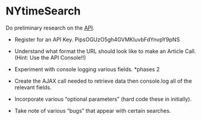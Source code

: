 # NYtimeSearch
Do preliminary research on the [API](http://developer.nytimes.com/article_search_v2.json).

* Register for an API Key.
PipsOGUzO5gh4GVMKIuvbFdYnvpY9pNS

* Understand what format the URL should look like to make an Article Call. (Hint: Use the API Console!!)

* Experiment with console logging various fields.
*phases 2
* Create the AJAX call needed to retrieve data then console.log all of the relevant fields.

* Incorporate various “optional parameters” (hard code these in initially).

* Take note of various “bugs” that appear with certain searches.
